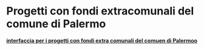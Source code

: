 # Progetti con fondi extracomunali del comune di Palermo

[**interfaccia per i progetti con fondi extra comunali del comuen di Palermoo**](https://uo-transizionedigitalecomunepalermo.github.io/fondi_extracomunali/)

